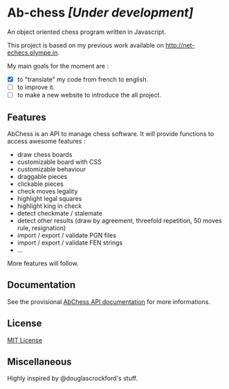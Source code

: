 # Ab-chess *[Under development]*

An object oriented chess program written in Javascript. 

This project is based on my previous work available on http://net-echecs.olympe.in.

My main goals for the moment are :
- [x] to "translate" my code from french to english.
- [ ] to improve it.
- [ ] to make a new website to introduce the all project.

## Features

AbChess is an API to manage chess software. It will provide functions to access awesome features :

* draw chess boards
* customizable board with CSS
* customizable behaviour
* draggable pieces
* clickable pieces
* check moves legality
* highlight legal squares
* highlight king in check
* detect checkmate / stalemate
* detect other results (draw by agreement, threefold repetition, 50 moves rule, resignation)
* import / export / validate PGN files
* import / export / validate FEN strings
* ...

More features will follow.

## Documentation

See the provisional [AbChess API documentation](https://github.com/Nimzozo/ab-chess/blob/master/js/abChess-0.1/api-reference.md) for more informations.

## License

[MIT License](https://github.com/Nimzozo/ab-chess/blob/master/LICENSE)

## Miscellaneous

Highly inspired by @douglascrockford's stuff.
